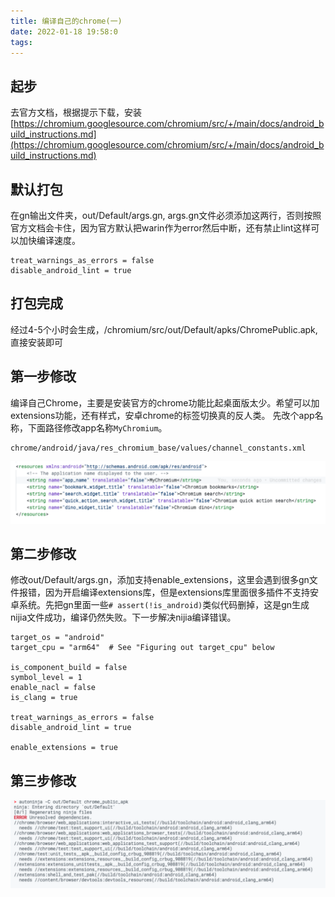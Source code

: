 ```yaml
---
title: 编译自己的chrome(一)
date: 2022-01-18 19:58:0
tags:
---
```


## 起步
去官方文档，根据提示下载，安装[https://chromium.googlesource.com/chromium/src/+/main/docs/android_build_instructions.md](https://chromium.googlesource.com/chromium/src/+/main/docs/android_build_instructions.md)

## 默认打包

在gn输出文件夹，out/Default/args.gn, args.gn文件必须添加这两行，否则按照官方文档会卡住，因为官方默认把warin作为error然后中断，还有禁止lint这样可以加快编译速度。
```
treat_warnings_as_errors = false
disable_android_lint = true
```

## 打包完成
经过4-5个小时会生成，/chromium/src/out/Default/apks/ChromePublic.apk, 直接安装即可

## 第一步修改
编译自己Chrome，主要是安装官方的chrome功能比起桌面版太少。希望可以加extensions功能，还有样式，安卓chrome的标签切换真的反人类。
先改个app名称，下面路径修改app名称`MyChromium`。
```
chrome/android/java/res_chromium_base/values/channel_constants.xml
```
![](/source/images/WeChat08a380f9390193101c01f1f0d580642c.png)

## 第二步修改
修改out/Default/args.gn，添加支持enable_extensions，这里会遇到很多gn文件报错，因为开启编译extensions库，但是extensions库里面很多插件不支持安卓系统。先把gn里面一些`# assert(!is_android)`类似代码删掉，这是gn生成nijia文件成功，编译仍然失败。下一步解决nijia编译错误。

```
target_os = "android"
target_cpu = "arm64"  # See "Figuring out target_cpu" below

is_component_build = false
symbol_level = 1
enable_nacl = false
is_clang = true

treat_warnings_as_errors = false
disable_android_lint = true

enable_extensions = true
```

## 第三步修改
![](/source/images/WeChat024a7a7b1d82aed6a4a87089472aaecb.png)